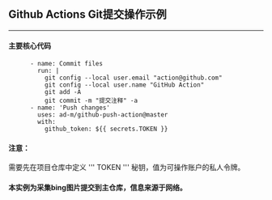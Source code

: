 ##  Github Actions Git提交操作示例
----
#### 主要核心代码
```
      - name: Commit files
        run: |
          git config --local user.email "action@github.com"
          git config --local user.name "GitHub Action"
          git add -A
          git commit -m "提交注释" -a
      - name: 'Push changes'
        uses: ad-m/github-push-action@master
        with:
          github_token: ${{ secrets.TOKEN }}
```

#### 注意：

需要先在项目仓库中定义 ''' TOKEN ''' 秘钥，值为可操作账户的私人令牌。 

####  本实例为采集bing图片提交到主仓库，信息来源于网络。

